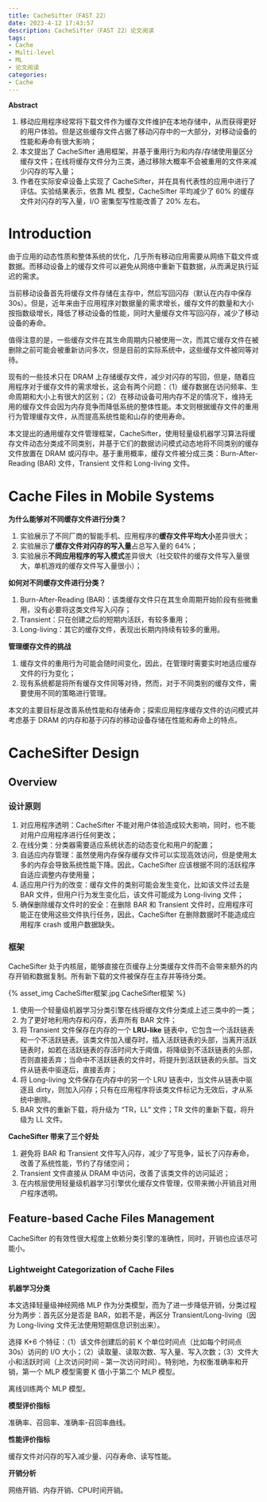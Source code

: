 ```yaml
---
title: CacheSifter（FAST 22）
date: 2023-4-12 17:43:57
description: CacheSifter（FAST 22）论文阅读
tags:
- Cache
- Multi-level
- ML
- 论文阅读
categories:
- Cache
---
```


**Abstract**

1. 移动应用程序经常将下载文件作为缓存文件维护在本地存储中，从而获得更好的用户体验。但是这些缓存文件占据了移动闪存中的一大部分，对移动设备的性能和寿命有很大影响；
2. 本文提出了 CacheSifter 通用框架，并基于重用行为和内存/存储使用量区分缓存文件；在线将缓存文件分为三类，通过移除大概率不会被重用的文件来减少闪存的写入量；
3. 作者在实际安卓设备上实现了 CacheSifter，并在具有代表性的应用中进行了评估。实验结果表示，依靠 ML 模型，CacheSifter 平均减少了 60% 的缓存文件对闪存的写入量，I/O 密集型写性能改善了 20% 左右。

# Introduction

由于应用的动态性质和整体系统的优化，几乎所有移动应用需要从网络下载文件或数据。而移动设备上的缓存文件可以避免从网络中重新下载数据，从而满足执行延迟的需求。

当前移动设备首先将缓存文件存储在主存中，然后写回闪存（默认在内存中保存 30s）。但是，近年来由于应用程序对数据量的需求增长，缓存文件的数量和大小按指数级增长，降低了移动设备的性能，同时大量缓存文件写回闪存，减少了移动设备的寿命。

值得注意的是，一些缓存文件在其生命周期内只被使用一次，而其它缓存文件在被删除之前可能会被重新访问多次，但是目前的实际系统中，这些缓存文件被同等对待。

现有的一些技术只在 DRAM 上存储缓存文件，减少对闪存的写回，但是，随着应用程序对于缓存文件的需求增长，这会有两个问题：（1）缓存数据在访问频率、生命周期和大小上有很大的区别；（2）在移动设备可用内存不足的情况下，维持无用的缓存文件会因为内存竞争而降低系统的整体性能。本文则根据缓存文件的重用行为管理缓存文件，从而提高系统性能和山存的使用寿命。

本文提出的通用缓存文件管理框架，CacheSifter，使用轻量级机器学习算法将缓存文件动态分类成不同类别，并基于它们的数据访问模式动态地将不同类别的缓存文件放置在 DRAM 或闪存中。基于重用概率，缓存文件被分成三类：Burn-After-Reading (BAR)  文件，Transient 文件和 Long-living 文件。 

# Cache Files in Mobile Systems

**为什么能够对不同缓存文件进行分类？**

1. 实验展示了不同厂商的智能手机、应用程序的**缓存文件平均大小**差异很大；
2. 实验展示了**缓存文件对闪存的写入量**占总写入量的 64%；
3. 实验展示**不同应用程序的写入模式**差异很大（社交软件的缓存文件写入量很大，单机游戏的缓存文件写入量很小）；

**如何对不同缓存文件进行分类？**

1. Burn-After-Reading (BAR)：该类缓存文件只在其生命周期开始阶段有些微重用，没有必要将这类文件写入闪存；
2. Transient：只在创建之后的短期内活跃，有较多重用；
3. Long-living：其它的缓存文件，表现出长期内持续有较多的重用。

**管理缓存文件的挑战**

1. 缓存文件的重用行为可能会随时间变化，因此，在管理时需要实时地适应缓存文件的行为变化；
2. 现有系统都是将所有缓存文件同等对待，然而，对于不同类别的缓存文件，需要使用不同的策略进行管理。

本文的主要目标是改善系统性能和存储寿命；探索应用程序缓存文件的访问模式并考虑基于 DRAM 的内存和基于闪存的移动设备存储在性能和寿命上的特点。

# CacheSifter Design

## Overview

### 设计原则

1. 对应用程序透明：CacheSifter 不能对用户体验造成较大影响，同时，也不能对用户应用程序进行任何更改；
2. 在线分类：分类器需要适应系统状态的动态变化和用户的配置；
3. 自适应内存管理：虽然使用内存保存缓存文件可以实现高效访问，但是使用太多的内存会导致系统性能下降。因此，CacheSifter 应该根据不同的活跃程序自适应调整内存使用量；
4. 适应用户行为的改变：缓存文件的类别可能会发生变化，比如该文件过去是 BAR 文件，但用户行为发生变化后，该文件可能成为 Long-living 文件；
5. 确保删除缓存文件时的安全：在删除 BAR 和 Transient 文件时，应用程序可能正在使用这些文件执行任务，因此，CacheSifter 在删除数据时不能造成应用程序 crash 或用户数据缺失。

### 框架

CacheSifter 处于内核层，能够直接在页缓存上分类缓存文件而不会带来额外的内存开销和数据复制。所有新下载的文件被保存在主存并等待分类。

{% asset_img CacheSifter框架.jpg CacheSifter框架 %}

1. 使用一个轻量级机器学习分类引擎在线将缓存文件分类成上述三类中的一类；
2. 为了更好地利用内存和闪存，丢弃所有 BAR 文件；
3. 将 Transient 文件保存在内存的一个 **LRU-like** 链表中，它包含一个活跃链表和一个不活跃链表。该类文件加入缓存时，插入活跃链表的头部，当离开活跃链表时，如若在活跃链表的存活时间大于阈值，将降级到不活跃链表的头部，否则直接丢弃；当命中不活跃链表的文件时，将提升到活跃链表的头部。当文件从链表中驱逐后，直接丢弃；
4. 将 Long-living 文件保存在内存中的另一个 LRU 链表中，当文件从链表中驱逐且 dirty，则加入闪存；只有在应用程序将该类文件标记为无效后，才从系统中删除。
5. BAR 文件的重新下载，将升级为 “TR，LL” 文件；TR 文件的重新下载，将升级为 LL 文件。

**CacheSifter 带来了三个好处**

1. 避免将 BAR 和 Transient 文件写入闪存，减少了写竞争，延长了闪存寿命，改善了系统性能，节约了存储空间；
2. Transient 文件直接从 DRAM 中访问，改善了该类文件的访问延迟；
3. 在内核层使用轻量级机器学习引擎优化缓存文件管理，仅带来微小开销且对用户程序透明。

## Feature-based Cache Files Management

CacheSifter 的有效性很大程度上依赖分类引擎的准确性，同时，开销也应该尽可能小。

### Lightweight Categorization of Cache Files

**机器学习分类**

本文选择轻量级神经网络 MLP 作为分类模型，而为了进一步降低开销，分类过程分为两步：首先区分是否是 BAR，如若不是，再区分 Transient/Long-living（因为 Long-living 文件无法使用短期信息识别出来）。

选择 K+6 个特征：（1）该文件创建后的前 K 个单位时间点（比如每个时间点 30s）访问的 I/O 大小；（2）读取量、读取次数、写入量、写入次数；（3）文件大小和活跃时间（上次访问时间 - 第一次访问时间）。特别地，为权衡准确率和开销，第一个 MLP 模型需要 K 值小于第二个 MLP 模型。

离线训练两个 MLP 模型。

**模型评价指标**

准确率、召回率、准确率-召回率曲线。

**性能评价指标**

缓存文件对闪存的写入减少量、闪存寿命、读写性能。

**开销分析**

网络开销、内存开销、CPU时间开销。
